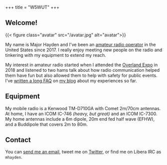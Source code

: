 +++
title = "W5WUT"
+++

## Welcome!

{{< figure class="avatar" src="/avatar.jpg" alt="avatar">}}

My name is Major Hayden and I've been an [amateur radio operator] in the United
States since 2017. I really enjoy meeting new people on the radio and tinkering
with my equipment to extend my reach.

My interest in amateur radio started when I attended the [Overland Expo] in 2018
and listened to two hams talk about how radio communication helped them have fun
but also allowed them to help with safety for public events. I've [written a long
FAQ] on [my blog] about my experiences so far.

[amateur radio operator]: https://wireless2.fcc.gov/UlsApp/UlsSearch/license.jsp?licKey=3980566
[Overland Expo]: https://www.overlandexpo.com/
[written a long FAQ]: https://major.io/ham-radio-faq/
[my blog]: https://major.io/

## Equipment

My mobile radio is a Kenwood TM-D710GA with Comet 2m/70cm antennas. At home, I
have an ICOM IC-746 *(heavy, but great)* and an ICOM IC-7300. My home antennas
include a 6m dipole, 20m end fed half wave (EFHW), and a Buddipole that covers
2m to 80m.

## Contact

You can [send me an email], tweet me on [Twitter], or find me on Libera IRC as
`mhayden`.

[send me an email]: mailto:major@mhtx.net
[Twitter]: https://twitter.com/majorhayden